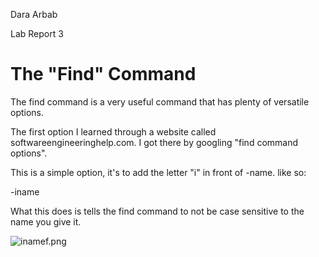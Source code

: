 Dara Arbab

Lab Report 3

# The "Find" Command

The find command is a very useful command that has plenty of versatile options.

The first option I learned through a website called softwareengineeringhelp.com. I got there by googling "find command options".

This is a simple option, it's to add the letter "i" in front of -name. like so:

-iname

What this does is tells the find command to not be case sensitive to the name you give it.


![inamef.png](/docs/assests/inamef.png)
